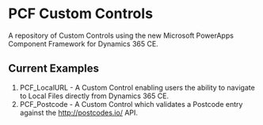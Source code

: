 # PCF Custom Controls
A repository of Custom Controls using the new Microsoft PowerApps Component Framework for Dynamics 365 CE.

## Current Examples
1. PCF_LocalURL - A Custom Control enabling users the ability to navigate to Local Files directly from Dynamics 365 CE.
2. PCF_Postcode - A Custom Control which validates a Postcode entry against the http://postcodes.io/ API.
